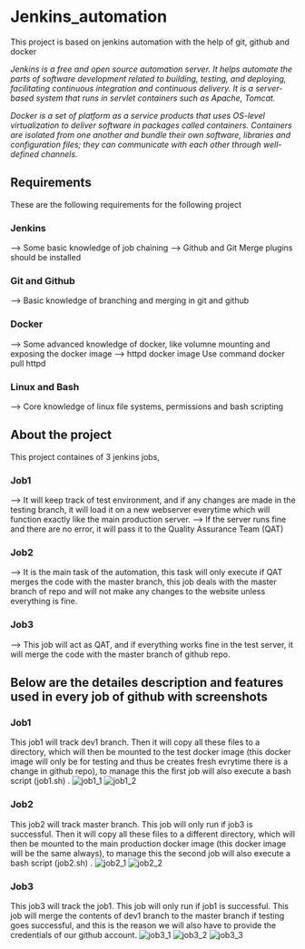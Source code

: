 # Jenkins_automation
This project is based on jenkins automation with the help of git, github and docker

*Jenkins is a free and open source automation server. It helps automate the parts of software development related to building, testing, and deploying, facilitating continuous integration and continuous delivery. It is a server-based system that runs in servlet containers such as Apache, Tomcat.*

*Docker is a set of platform as a service products that uses OS-level virtualization to deliver software in packages called containers. Containers are isolated from one another and bundle their own software, libraries and configuration files; they can communicate with each other through well-defined channels.*


## Requirements
These are the following requirements for the following project
### Jenkins
--> Some basic knowledge of job chaining
--> Github and Git Merge plugins should be installed
### Git and Github
--> Basic knowledge of branching and merging in git and github
### Docker
--> Some advanced knowledge of docker, like volumne mounting and exposing the docker image
--> httpd docker image
   Use command 
   docker pull httpd
### Linux and Bash
--> Core knowledge of linux file systems, permissions and bash scripting

## About the project
This project containes of 3 jenkins jobs, 
### Job1
--> It will keep track of test environment, and if any changes are made in the testing branch, it will load it on a new webserver everytime which will function exactly like the main production server.
--> If the server runs fine and there are no error, it will pass it to the Quality Assurance Team (QAT)

### Job2
--> It is the main task of the automation, this task will only execute if QAT merges the code with the master branch, this job deals with the master branch of repo and will not make any changes to the website unless everything is fine.

### Job3 
--> This job will act as QAT, and if everything works fine in the test server, it will merge the code with the master branch of github repo.

## Below are the detailes description and features used in every job of github with screenshots

### Job1 
This job1 will track dev1 branch.
Then it will copy all these files to a directory, which will then be mounted to the test docker image (this docker image will only be for testing and thus be creates fresh evrytime there is a change in github repo), to manage this the first job will also execute a bash script (job1.sh) .
![job1_1](images/job1_1.PNG)
![job1_2](images/job1_2.PNG)

### Job2
This job2 will track master branch.
This job will only run if job3 is successful.
Then it will copy all these files to a different directory, which will then be mounted to the main production docker image (this docker image will be the same always), to manage this the second job will also execute a bash script (job2.sh) .
![job2_1](images/job2_1.PNG)
![job2_2](images/job2_2.PNG)

### Job3
This job3 will track the job1.
This job will only run if job1 is successful.
This job will merge the contents of dev1 branch to the master branch if testing goes successful, and this is the reason we will also have to provide the credentials of our github account.
![job3_1](images/job3_1.PNG)
![job3_2](images/job3_2.PNG)
![job3_3](images/job3_3.PNG)
